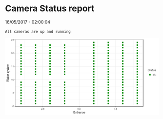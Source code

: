 Camera Status report
================
16/05/2017 - 02:00:04

    All cameras are up and running

![](camreport_files/figure-markdown_github/unnamed-chunk-2-1.png)
